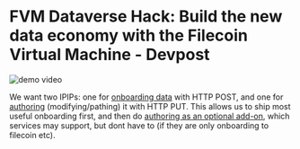 # FVM Dataverse Hack: Build the new data economy with the Filecoin Virtual Machine - Devpost

![demo video](https://www.youtube.com/watch?v=tZ80eJTB7dw)

We want two IPIPs: one for [onboarding data](https://github.com/restic/rest-server/tree/master/examples/compose-with-grafana) with HTTP POST, and one for [authoring](https://github.com/opensource-rant/sandpack) (modifying/pathing) it with HTTP PUT. This allows us to ship most useful onboarding first, and then do [authoring as an optional add-on](https://github.com/opensource-rant/payments), which services may support, but dont have to (if they are only onboarding to filecoin etc).


